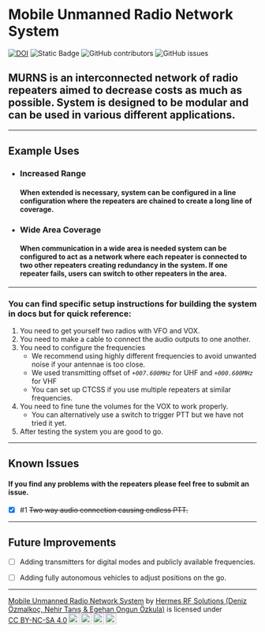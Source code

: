 # Mobile Unmanned Radio Network System
[![DOI](https://zenodo.org/badge/DOI/10.5281/zenodo.10392593.svg)](https://doi.org/10.5281/zenodo.10392593)
![Static Badge](https://img.shields.io/badge/License-CC_BY--NC--SA%204.0-green?style=for-the-badge&logo=creativecommons&logoColor=green) ![GitHub contributors](https://img.shields.io/github/contributors/TA-Hermes/MURNS?style=for-the-badge) ![GitHub issues](https://img.shields.io/github/issues/TA-Hermes/MURNS?style=for-the-badge&color=red)


## MURNS is an interconnected network of radio repeaters aimed to decrease costs as much as possible. System is designed to be modular and can be used in various different applications.

---

## Example Uses
- ### Increased Range

	#### When extended is necessary, system can be configured in a line configuration where the repeaters are chained to create a long line of coverage.

>

- ### Wide Area Coverage

	#### When communication in a wide area is needed system can be configured to act as a network where each repeater is connected to two other repeaters creating redundancy in the system. If one repeater fails, users can switch to other repeaters in the area.

---

### You can find specific setup instructions for building the system in docs but for quick reference:

1. You need to get yourself two radios with VFO and VOX.
2. You need to make a cable to connect the audio outputs to one another.
3. You need to configure the frequencies 
	- We recommend using highly different frequencies to avoid unwanted noise if your antennae is too close.
	- We used transmitting offset of *`+007.600MHz`* for UHF and *`+000.600MHz`* for VHF
	- You can set up CTCSS if you use multiple repeaters at similar frequencies.
4. You need to fine tune the volumes for the VOX to work properly. 
	- You can alternatively use a switch to trigger PTT but we have not tried it yet. 
5. After testing the system you are good to go.

---

## Known Issues

#### If you find any problems with the repeaters please feel free to submit an issue.

- [x] \#1 ~~Two way audio connection causing endless PTT.~~
---
## Future Improvements
- [ ] Adding transmitters for digital modes and publicly available frequencies.

- [ ] Adding fully autonomous vehicles to adjust positions on the go.
---


<p xmlns:cc="http://creativecommons.org/ns#" xmlns:dct="http://purl.org/dc/terms/"><a property="dct:title" rel="cc:attributionURL" href="https://github.com/TA-Hermes/MURNS">Mobile Unmanned Radio Network System</a> by <a rel="cc:attributionURL dct:creator" property="cc:attributionName" href="https://github.com/TA-Hermes">Hermes RF Solutions (Deniz Özmalkoç, Nehir Tanış & Egehan Ongun Özkula)</a> is licensed under <a href="http://creativecommons.org/licenses/by-nc-sa/4.0/?ref=chooser-v1" target="_blank" rel="license noopener noreferrer" style="display:inline-block;">CC BY-NC-SA 4.0<img style="height:22px!important;margin-left:3px;vertical-align:text-bottom;" src="https://mirrors.creativecommons.org/presskit/icons/cc.svg?ref=chooser-v1"><img style="height:22px!important;margin-left:3px;vertical-align:text-bottom;" src="https://mirrors.creativecommons.org/presskit/icons/by.svg?ref=chooser-v1"><img style="height:22px!important;margin-left:3px;vertical-align:text-bottom;" src="https://mirrors.creativecommons.org/presskit/icons/nc.svg?ref=chooser-v1"><img style="height:22px!important;margin-left:3px;vertical-align:text-bottom;" src="https://mirrors.creativecommons.org/presskit/icons/sa.svg?ref=chooser-v1"></a></p>










